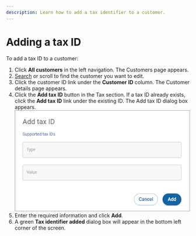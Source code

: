 ```yaml
---
description: Learn how to add a tax identifier to a customer.
---
```


# Adding a tax ID

To add a tax ID to a customer:

1. Click **All customers** in the left navigation. The Customers page appears.
2. [Search](../searching-for-customers.md) or scroll to find the customer you want to edit.
3. Click the customer ID link under the **Customer** **ID** column. The Customer details page appears.
4. Click the **Add tax ID** button in the Tax section. If a tax ID already exists, click the **Add tax ID** link under the existing ID. The Add tax ID dialog box appears.\
   <img src="../../../../.gitbook/assets/AddTaxID.png" alt="" data-size="original">
5. Enter the required information and click **Add**.
6. A green **Tax identifier added** dialog box will appear in the bottom left corner of the screen.
